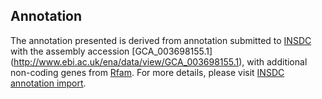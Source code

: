 
Annotation
----------

The annotation presented is derived from annotation submitted to
[INSDC](http://www.insdc.org) with the assembly accession [GCA\_003698155.1]
(http://www.ebi.ac.uk/ena/data/view/GCA_003698155.1),
with additional non-coding genes from
[Rfam](http://rfam.xfam.org/). For more details, please visit [INSDC
annotation import](http://ensemblgenomes.org/info/data/insdc_annotation).
